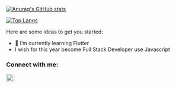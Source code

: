 

[![Anurag's GitHub stats](https://github-readme-stats.vercel.app/api?username=abbyhilman&show_icons=true&theme=radical)](https://github.com/anuraghazra/github-readme-stats)

[![Top Langs](https://github-readme-stats.vercel.app/api/top-langs/?username=abbyhilman&layout=compact)](https://github.com/anuraghazra/github-readme-stats)

Here are some ideas to get you started:

- 🌱 I’m currently learning Flutter
- I wish for this year become Full Stack Developer use Javascript 

### Connect with me: 

[<img align="left" alt="abby-hilman-696479152 | LinkedIn" width="22px" src="https://cdn.jsdelivr.net/npm/simple-icons@v3/icons/linkedin.svg" />][linkedin]

[linkedin]: https://www.linkedin.com/in/abby-hilman-696479152/

<!--
**abbyhilman/abbyhilman** is a ✨ _special_ ✨ repository because its `README.md` (this file) appears on your GitHub profile.

